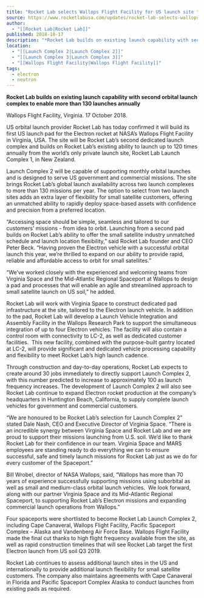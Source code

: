 ```yaml
---
title: "Rocket Lab selects Wallops Flight Facility for US launch site "
source: https://www.rocketlabusa.com/updates/rocket-lab-selects-wallops-flight-facility-for-us-launch-site/
author:
  - "[[Rocket Lab|Rocket Lab]]"
published: 2018-10-17
description: "*Rocket Lab builds on existing launch capability with second orbital launch complex to enable more than 130 launches annually*"
location:
  - "[[Launch Complex 2|Launch Complex 2]]"
  - "[[Launch Complex 3|Launch Complex 3]]"
  - "[[Wallops Flight Facility|Wallops Flight Facility]]"
tags:
  - electron
  - neutron
---
```

**Rocket Lab builds on existing launch capability with second orbital launch complex to enable more than 130 launches annually**  

Wallops Flight Facility, Virginia. 17 October 2018.

US orbital launch provider Rocket Lab has today confirmed it will build its first US launch pad for the Electron rocket at NASA’s Wallops Flight Facility in Virginia, USA. The site will be Rocket Lab’s second dedicated launch complex and builds on Rocket Lab’s existing ability to launch up to 120 times annually from the world’s only private launch site, Rocket Lab Launch Complex 1, in New Zealand.

Launch Complex 2 will be capable of supporting monthly orbital launches and is designed to serve US government and commercial missions. The site brings Rocket Lab’s global launch availability across two launch complexes to more than 130 missions per year. The option to select from two launch sites adds an extra layer of flexibility for small satellite customers, offering an unmatched ability to rapidly deploy space-based assets with confidence and precision from a preferred location.

“Accessing space should be simple, seamless and tailored to our customers’ missions - from idea to orbit. Launching from a second pad builds on Rocket Lab’s ability to offer the small satellite industry unmatched schedule and launch location flexibility,” said Rocket Lab founder and CEO Peter Beck. “Having proven the Electron vehicle with a successful orbital launch this year, we’re thrilled to expand on our ability to provide rapid, reliable and affordable access to orbit for small satellites.”

“We’ve worked closely with the experienced and welcoming teams from Virginia Space and the Mid-Atlantic Regional Spaceport at Wallops to design a pad and processes that will enable an agile and streamlined approach to small satellite launch on US soil,” he added.  

Rocket Lab will work with Virginia Space to construct dedicated pad infrastructure at the site, tailored to the Electron launch vehicle. In addition to the pad, Rocket Lab will develop a Launch Vehicle Integration and Assembly Facility in the Wallops Research Park to support the simultaneous integration of up to four Electron vehicles. The facility will also contain a control room with connectivity to LC-2, as well as dedicated customer facilities.  This new facility, combined with the purpose-built gantry located at LC-2, will provide significant and dedicated vehicle processing capability and flexibility to meet Rocket Lab’s high launch cadence.

Through construction and day-to-day operations, Rocket Lab expects to create around 30 jobs immediately to directly support Launch Complex 2, with this number predicted to increase to approximately 100 as launch frequency increases. The development of Launch Complex 2 will also see Rocket Lab continue to expand Electron rocket production at the company’s headquarters in Huntington Beach, California, to supply complete launch vehicles for government and commercial customers. 

“We are honoured to be Rocket Lab’s selection for Launch Complex 2” stated Dale Nash, CEO and Executive Director of Virginia Space. “There is an incredible synergy between Virginia Space and Rocket Lab and we are proud to support their missions launching from U.S. soil. We’d like to thank Rocket Lab for their confidence in our team. Virginia Space and MARS employees are standing ready to do everything we can to ensure successful, safe and timely launch missions for Rocket Lab just as we do for every customer of the Spaceport.”

Bill Wrobel, director of NASA Wallops, said, “Wallops has more than 70 years of experience successfully supporting missions using suborbital as well as small and medium-class orbital launch vehicles.  We look forward, along with our partner Virginia Space and its Mid-Atlantic Regional Spaceport, to supporting Rocket Lab’s Electron missions and expanding commercial launch operations from Wallops.”

Four spaceports were shortlisted to become Rocket Lab Launch Complex 2, including Cape Canaveral, Wallops Flight Facility, Pacific Spaceport Complex – Alaska and Vandenberg Air Force Base. Wallops Flight Facility made the final cut thanks to high flight frequency available from the site, as well as rapid construction timelines that will see Rocket Lab target the first Electron launch from US soil Q3 2019.

Rocket Lab continues to assess additional launch sites in the US and internationally to provide additional launch flexibility for small satellite customers. The company also maintains agreements with Cape Canaveral in Florida and Pacific Spaceport Complex Alaska to conduct launches from existing pads as required.